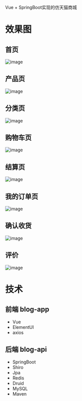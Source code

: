 
Vue + SpringBoot实现的仿天猫商城

# 效果图

## 首页

![image](https://github.com/wenlou/tmall_spring/tree/master/doucument/8145.png)

## 产品页
![image](https://github.com/wenlou/tmall_spring/tree/master/doucument/8136.png)

## 分类页
![image](https://github.com/wenlou/tmall_spring/tree/master/doucument/8143.png)

## 购物车页
![image](https://github.com/wenlou/tmall_spring/tree/master/doucument/8135.png)

## 结算页
![image](https://github.com/wenlou/tmall_spring/tree/master/doucument/8134.png)

## 我的订单页
![image](https://github.com/wenlou/tmall_spring/tree/master/doucument/8131.png)

## 确认收货
![image](https://github.com/wenlou/tmall_spring/tree/master/doucument/8129.png)

## 评价
![image](https://github.com/wenlou/tmall_spring/tree/master/doucument/8127.png)

# 技术

## 前端  blog-app

- Vue
- ElementUI
- axios

## 后端  blog-api

- SpringBoot
- Shiro
- Jpa
- Redis
- Druid
- MySQL
- Maven

